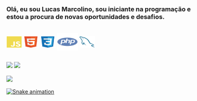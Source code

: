 ### Olá, eu sou Lucas Marcolino, sou iniciante na programação e estou a procura de novas oportunidades e desafios.

<div style="display: inline_block"><br>
  <img align="center" alt="Rafa-Js" height="30" width="40" src="https://raw.githubusercontent.com/devicons/devicon/master/icons/javascript/javascript-plain.svg">
  <img align="center" alt="Rafa-HTML" height="30" width="40" src="https://raw.githubusercontent.com/devicons/devicon/master/icons/html5/html5-original.svg">
  <img align="center" alt="Rafa-CSS" height="30" width="40" src="https://raw.githubusercontent.com/devicons/devicon/master/icons/css3/css3-original.svg">
  <img align="center" alt="Rafa-js" height="45" width="55" src="https://raw.githubusercontent.com/devicons/devicon/master/icons/php/php-plain.svg">  
  <!-- <img align="center" alt="Rafa-Csharp" height="30" width="40" src="https://raw.githubusercontent.com/devicons/devicon/master/icons/csharp/csharp-original.svg">-->
  <img align="center" alt="Rafa-js" height="30" width="40" src="https://raw.githubusercontent.com/devicons/devicon/master/icons/mysql/mysql-original.svg">
  <!-- <img align="center" alt="Rafa-js" height="30" width="40" src="https://raw.githubusercontent.com/devicons/devicon/master/icons/ubuntu/ubuntu-plain.svg"> -->
</div>

##

<div>
  <a href = "mailto:lucas.marcolino32@gmail.com"><img src="https://img.shields.io/badge/Gmail-D14836?style=for-the-badge&logo=gmail&logoColor=white" target="_blank"></a>
  <a href="https://www.linkedin.com/in/lucas-marcolino-32409a213/" target="_blank"><img src="https://img.shields.io/badge/-LinkedIn-%230077B5?style=for-the-badge&logo=linkedin&logoColor=white" target="_blank"></a> 
</div>

<br>

<div>
  <a href="https://github.com/PSTStrange">
  <img height="180em" src="https://github-readme-stats.vercel.app/api?username=PSTStrange&show_icons=true&theme=gruvbox&include_all_commits=true&count_private=true"/>
  <!-- <img height="180em" src="https://github-readme-stats.vercel.app/api/top-langs/?username=PSTStrange&layout=compact&langs_count=7&theme=dark"/> -->
</div>

   ![Snake animation](https://github.com/PSTStrange/PSTStrange/blob/output/github-contribution-grid-snake.svg)
